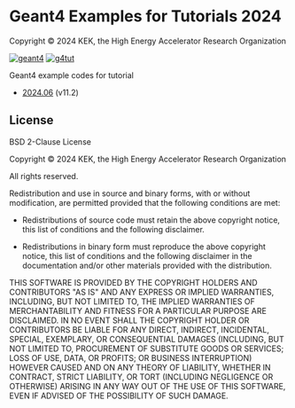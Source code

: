 # Geant4 Examples for Tutorials 2024

Copyright &copy; 2024 KEK, the High Energy Accelerator Research Organization

[![geant4](https://img.shields.io/badge/geant4-11.2-blue.svg)](http://www.geant4.org/)
[![g4tut](https://img.shields.io/badge/g4tut-2024.06-orange.svg)](https://wiki.kek.jp/display/geant4)


Geant4 example codes for tutorial

* [2024.06](https://wiki.kek.jp/x/owgmFg) (v11.2)

## License
BSD 2-Clause License

Copyright &copy; 2024 KEK, the High Energy Accelerator Research Organization

All rights reserved.

Redistribution and use in source and binary forms, with or without
modification, are permitted provided that the following conditions are met:

* Redistributions of source code must retain the above copyright notice, this
  list of conditions and the following disclaimer.

* Redistributions in binary form must reproduce the above copyright notice,
  this list of conditions and the following disclaimer in the documentation
  and/or other materials provided with the distribution.

THIS SOFTWARE IS PROVIDED BY THE COPYRIGHT HOLDERS AND CONTRIBUTORS "AS IS"
AND ANY EXPRESS OR IMPLIED WARRANTIES, INCLUDING, BUT NOT LIMITED TO, THE
IMPLIED WARRANTIES OF MERCHANTABILITY AND FITNESS FOR A PARTICULAR PURPOSE ARE
DISCLAIMED. IN NO EVENT SHALL THE COPYRIGHT HOLDER OR CONTRIBUTORS BE LIABLE
FOR ANY DIRECT, INDIRECT, INCIDENTAL, SPECIAL, EXEMPLARY, OR CONSEQUENTIAL
DAMAGES (INCLUDING, BUT NOT LIMITED TO, PROCUREMENT OF SUBSTITUTE GOODS OR
SERVICES; LOSS OF USE, DATA, OR PROFITS; OR BUSINESS INTERRUPTION) HOWEVER
CAUSED AND ON ANY THEORY OF LIABILITY, WHETHER IN CONTRACT, STRICT LIABILITY,
OR TORT (INCLUDING NEGLIGENCE OR OTHERWISE) ARISING IN ANY WAY OUT OF THE USE
OF THIS SOFTWARE, EVEN IF ADVISED OF THE POSSIBILITY OF SUCH DAMAGE.
